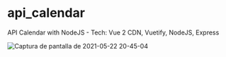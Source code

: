 # api_calendar
API Calendar with NodeJS - Tech: Vue 2 CDN, Vuetify, NodeJS, Express

![Captura de pantalla de 2021-05-22 20-45-04](https://user-images.githubusercontent.com/53159393/119243597-a07f5d00-bb3e-11eb-9e34-f4e2bb220933.png)

